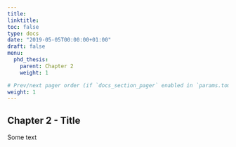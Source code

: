 ```yaml
--- 
title: 
linktitle: 
toc: false
type: docs
date: "2019-05-05T00:00:00+01:00"
draft: false
menu:
  phd_thesis:
    parent: Chapter 2
    weight: 1

# Prev/next pager order (if `docs_section_pager` enabled in `params.toml`)
weight: 1
--- 
```


## Chapter 2 - Title

Some text

## 
